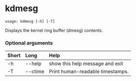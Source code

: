<!-- THIS PART OF THIS FILE IS AUTOGENERATED. DO NOT MODIFY IT. See scripts/generate-docs.sh -->
# kdmesg

```text
usage: kdmesg [-h] [-T]

```

Displays the kernel ring buffer (dmesg) contents.
### Optional arguments

|Short|Long|Help|
| :--- | :--- | :--- |
|-h|--help|show this help message and exit|
|-T|--ctime|Print human-readable timestamps.|

<!-- END OF AUTOGENERATED PART. Do not modify this line or the line below, they mark the end of the auto-generated part of the file. If you want to extend the documentation in a way which cannot easily be done by adding to the command help description, write below the following line. -->
<!-- ------------\>8---- ----\>8---- ----\>8------------ -->
